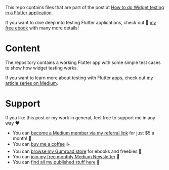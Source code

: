 This repo contains files that are part of the post at [How to do Widget testing in a Flutter application](https://xeladu.medium.com/).

If you want to dive deep into testing Flutter applications, check out 📙 [my free ebook](https://xeladu.gumroad.com/l/ftg) with many more details!

# Content

The repository contains a working Flutter app with some simple test cases to show how widget testing works.

If you want to learn more about testing with Flutter apps, check out [my article series on Medium](https://xeladu.medium.com/list/test-your-flutter-app-aabad9825b7f).

# Support

If you like this post or my work in general, feel free to support me in any way ❤

- You can [become a Medium member via my referral link](https://xeladu.medium.com/membership) for just $5 a month! 💖
- You can [buy me a coffee](https://www.buymeacoffee.com/xeladu) ☕
- You can [browse my Gumroad store](https://xeladu.gumroad.com) for ebooks and freebies 📙
- You can [join my free monthly Medium Newsletter](https://bit.ly/xeladu-medium) 💌
- You can [find all my published stuff here](https://xeladu.medium.com/%E2%84%B9-xeladus-info-point-find-quickly-what-you-need-bbe620e97d8c) 📑
